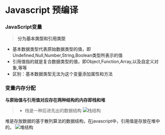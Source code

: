 # Javascript 预编译

### JavaScript变量
> **分为基本类型和引用类型**
* 基本数据类型代表原始数据类型的值，即Undefined,Null,Number,String,Boolean类型所表示的值
* 引用值指的就是复合数据类型的值，即Object,Function,Array,以及自定义对象,等等
* 区别：基本数据类型无法为这个变量添加属性和方法


### 变量内存分配
  **与原始值与引用值对应存在两种结构的内存即栈和堆**
> * 栈是一种后进先出的数据结构
![栈结构][1]

堆是存放数据的基于散列算法的数据结构，在javascript中，引用值是存放在堆中的。
![堆结构][2]




[1]: https://github.com/lm-JS/js-propotype-this-new-apply-call/blob/master/js-pre-compilation/stack.jpg
[2]: https://github.com/lm-JS/js-propotype-this-new-apply-call/blob/master/js-pre-compilation/heap.jpg
